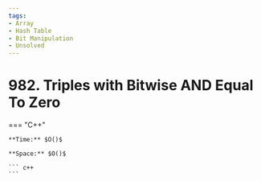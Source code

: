 ```yaml
---
tags:
- Array
- Hash Table
- Bit Manipulation
- Unsolved
---
```



# 982. Triples with Bitwise AND Equal To Zero

=== "C++"

    **Time:** $O()$

    **Space:** $O()$

    ``` c++
    ```